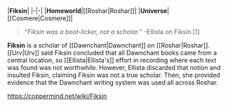 |**Fiksin**|
|-|-|
|**Homeworld**|[[Roshar\|Roshar]]|
|**Universe**|[[Cosmere\|Cosmere]]|

>“*Fiksin was a boot-licker, not a scholar.*”
\-Ellista on Fiksin.[1]

**Fiksin** is a scholar of [[Dawnchant\|Dawnchant]] on [[Roshar\|Roshar]].
[[Urv\|Urv]] said Fiksin concluded that all Dawnchant books came from a central location, so [[Ellista\|Ellista's]] effort in recording where each text was found was not worthwhile. However, Ellista discarded that notion and insulted Fiksin, claiming Fiksin was not a true scholar. Then, she provided evidence that the Dawnchant writing system was used all across Roshar.



https://coppermind.net/wiki/Fiksin